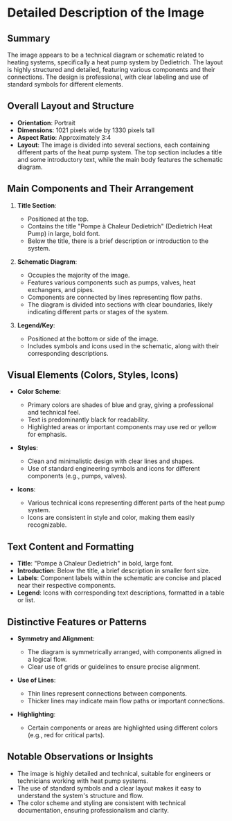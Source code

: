 # Detailed Description of the Image

## Summary
The image appears to be a technical diagram or schematic related to heating systems, specifically a heat pump system by Dedietrich. The layout is highly structured and detailed, featuring various components and their connections. The design is professional, with clear labeling and use of standard symbols for different elements.

## Overall Layout and Structure

- **Orientation**: Portrait
- **Dimensions**: 1021 pixels wide by 1330 pixels tall
- **Aspect Ratio**: Approximately 3:4
- **Layout**: The image is divided into several sections, each containing different parts of the heat pump system. The top section includes a title and some introductory text, while the main body features the schematic diagram.

## Main Components and Their Arrangement

1. **Title Section**:
   - Positioned at the top.
   - Contains the title "Pompe à Chaleur Dedietrich" (Dedietrich Heat Pump) in large, bold font.
   - Below the title, there is a brief description or introduction to the system.

2. **Schematic Diagram**:
   - Occupies the majority of the image.
   - Features various components such as pumps, valves, heat exchangers, and pipes.
   - Components are connected by lines representing flow paths.
   - The diagram is divided into sections with clear boundaries, likely indicating different parts or stages of the system.

3. **Legend/Key**:
   - Positioned at the bottom or side of the image.
   - Includes symbols and icons used in the schematic, along with their corresponding descriptions.

## Visual Elements (Colors, Styles, Icons)

- **Color Scheme**:
  - Primary colors are shades of blue and gray, giving a professional and technical feel.
  - Text is predominantly black for readability.
  - Highlighted areas or important components may use red or yellow for emphasis.

- **Styles**:
  - Clean and minimalistic design with clear lines and shapes.
  - Use of standard engineering symbols and icons for different components (e.g., pumps, valves).

- **Icons**:
  - Various technical icons representing different parts of the heat pump system.
  - Icons are consistent in style and color, making them easily recognizable.

## Text Content and Formatting

- **Title**: "Pompe à Chaleur Dedietrich" in bold, large font.
- **Introduction**: Below the title, a brief description in smaller font size.
- **Labels**: Component labels within the schematic are concise and placed near their respective components.
- **Legend**: Icons with corresponding text descriptions, formatted in a table or list.

## Distinctive Features or Patterns

- **Symmetry and Alignment**:
  - The diagram is symmetrically arranged, with components aligned in a logical flow.
  - Clear use of grids or guidelines to ensure precise alignment.

- **Use of Lines**:
  - Thin lines represent connections between components.
  - Thicker lines may indicate main flow paths or important connections.

- **Highlighting**:
  - Certain components or areas are highlighted using different colors (e.g., red for critical parts).

## Notable Observations or Insights

- The image is highly detailed and technical, suitable for engineers or technicians working with heat pump systems.
- The use of standard symbols and a clear layout makes it easy to understand the system's structure and flow.
- The color scheme and styling are consistent with technical documentation, ensuring professionalism and clarity.